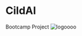 # CildAI
Bootcamp Project
![logoooo](https://github.com/user-attachments/assets/870f26fb-11a6-4441-bf93-0b908a8b1d17)
